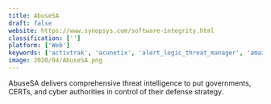 ```yaml
---
title: AbuseSA
draft: false 
website: https://www.synopsys.com/software-integrity.html
classification: ['']
platform: ['Web']
keywords: ['activtrak', 'acunetix', 'alert_logic_threat_manager', 'amazon_guardduty', 'bae_systems_cyber_security', 'change_tracker_enterprise', 'cisco_talos', 'cylance', 'datadvantage', 'dtex', 'forcepoint_web_security_suite', 'hackerone', 'infisecure', 'lookout', 'opswat', 'sirp', 'vipre_threat_iq', 'vmray_analyzer', 'blueliv', 'vthreat']
image: 2020/04/AbuseSA.png
---
```

AbuseSA delivers comprehensive threat intelligence to put governments, CERTs, and cyber authorities in control of their defense strategy.
